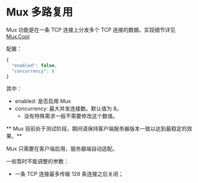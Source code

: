 # Mux 多路复用

Mux 功能是在一条 TCP 连接上分发多个 TCP 连接的数据。实现细节详见[Mux.Cool](../chapter_04/muxcool.md)

配置：

```javascript
{
  "enabled": false,
  "concurrency": 8
}
```

其中：

* enabled: 是否启用 Mux
* concurrency: 最大并发连接数。默认值为 8。
  * 没有特殊需求一般不需要修改这个数值。

** Mux 目前处于测试阶段，期间请保持客户端服务器版本一致以达到最稳定的效果。**

Mux 只需要在客户端启用，服务器端自动适配。

一些暂时不能调整的参数：

* 一条 TCP 连接最多传输 128 条连接之后关闭；
